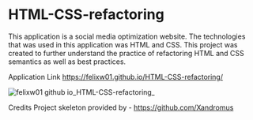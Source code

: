 # HTML-CSS-refactoring
This application is a social media optimization website. The technologies that was used in this application was HTML and CSS.
This project was created to further understand the practice of refactoring HTML and CSS semantics as well as best practices.

Application Link
https://felixw01.github.io/HTML-CSS-refactoring/

![felixw01 github io_HTML-CSS-refactoring_](https://user-images.githubusercontent.com/90164142/226796604-4975f6e0-a5b1-4941-ae95-5c60c935c080.png)

Credits
Project skeleton provided by -  https://github.com/Xandromus 
